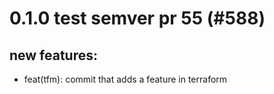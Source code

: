 # 0.1.0 test semver pr 55 (#588)

## new features:
* feat(tfm): commit that adds a feature in terraform


